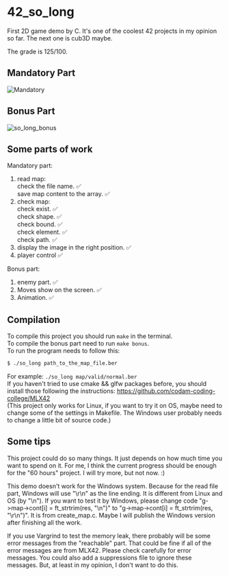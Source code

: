 # 42_so_long
First 2D game demo by C. It's one of the coolest 42 projects in my opinion so far. The next one is cub3D maybe.

The grade is 125/100.  

## **Mandatory Part**
![Mandatory](https://github.com/irwenjust/42_so_long/assets/35918898/2af7d3a8-7258-48a1-b162-b3b99f5de904)  

## **Bonus Part**  
![so_long_bonus](https://github.com/irwenjust/42_so_long/assets/35918898/e4a55e7a-12f1-4b6c-8ed9-73061a34167c)  

## **Some parts of work**  
Mandatory part:  
1) read map:  
   check the file name.                     ✅  
   save map content to the array.           ✅  
2) check map:  
   check exist.                             ✅  
   check shape.                             ✅  
   check bound.                             ✅  
   check element.                           ✅  
   check path.                              ✅  
3) display the image in the right position. ✅   
4) player control                           ✅  


Bonus part:
1) enemy part.                              ✅
2) Moves show on the screen.                ✅  
3) Animation.                               ✅  

## **Compilation**  
To compile this project you should run `make` in the terminal.  
To compile the bonus part need to run `make bonus`.  
To run the program needs to follow this:  
```sh  
$ ./so_long path_to_the_map_file.ber  
```  
For example: `./so_long map/valid/normal.ber`  
If you haven't tried to use cmake && glfw packages before, you should install those following the instructions: https://github.com/codam-coding-college/MLX42  
(This project only works for Linux, if you want to try it on OS, maybe need to change some of the settings in Makefile. The Windows user probably needs to change a little bit of source code.)   

## **Some tips**   
This project could do so many things. It just depends on how much time you want to spend on it. For me, I think the current progress should be enough for the "60 hours" project. I will try more, but not now. :)  

This demo doesn't work for the Windows system. Because for the read file part, Windows will use "\r\n" as the line ending. It is different from Linux and OS (by "\n"). If you want to test it by Windows, please change code "g->map->cont[i] = ft_strtrim(res, "\n")" to "g->map->cont[i] = ft_strtrim(res, "\r\n")". It is from create_map.c. Maybe I will publish the Windows version after finishing all the work.  

If you use Vargrind to test the memory leak, there probably will be some error messages from the "reachable" part. That could be fine if all of the error messages are from MLX42. Please check carefully for error messages. You could also add a suppressions file to ignore these messages. But, at least in my opinion, I don't want to do this.  
